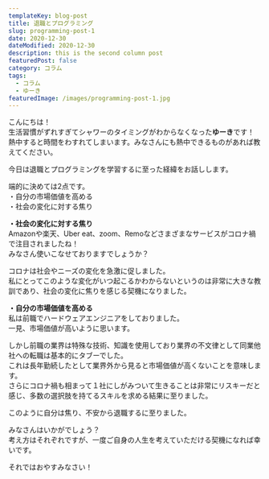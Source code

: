 ```yaml
---
templateKey: blog-post
title: 退職とプログラミング
slug: programming-post-1
date: 2020-12-30
dateModified: 2020-12-30
description: this is the second column post
featuredPost: false
category: コラム
tags:
  - コラム
  - ゆーき
featuredImage: /images/programming-post-1.jpg
---
```

こんにちは！<br>
生活習慣がずれすぎてシャワーのタイミングがわからなくなった<strong>ゆーき</strong>です！<br>
熱中すると時間をわすれてしまいます。みなさんにも熱中できるものがあれば教えてください。

今日は退職とプログラミングを学習するに至った経緯をお話しします。

端的に決めては2点です。<br>
・自分の市場価値を高める<br>
・社会の変化に対する焦り

<strong>・社会の変化に対する焦り</strong><br>
Amazonや楽天、Uber eat、zoom、Remoなどさまざまなサービスがコロナ禍で注目されましたね！<br>
みなさん使いこなせておりますでしょうか？

コロナは社会やニーズの変化を急激に促しました。<br>
私にとってこのような変化がいつ起こるかわからないというのは非常に大きな教訓であり、社会の変化に焦りを感じる契機になりました。

<strong>・自分の市場価値を高める</strong><br>
私は前職でハードウェアエンジニアをしておりました。<br>
一見、市場価値が高いように思います。

しかし前職の業界は特殊な技術、知識を使用しており業界の不文律として同業他社への転職は基本的にタブーでした。<br>
これは長年勤続したとして業界外から見ると市場価値が高くないことを意味します。<br>
さらにコロナ禍も相まって１社にしがみついて生きることは非常にリスキーだと感じ、多数の選択肢を持てるスキルを求める結果に至りました。

このように自分は焦り、不安から退職するに至りました。

みなさんはいかがでしょう？<br>
考え方はそれぞれですが、一度ご自身の人生を考えていただける契機になれば幸いです。

それではおやすみなさい！